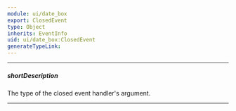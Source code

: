 ```yaml
---
module: ui/date_box
export: ClosedEvent
type: Object
inherits: EventInfo
uid: ui/date_box:ClosedEvent
generateTypeLink: 
---
```

---
##### shortDescription
The type of the closed event handler's argument.

---
<!-- Description goes here -->